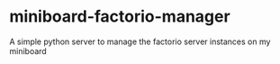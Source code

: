 # miniboard-factorio-manager
A simple python server to manage the factorio server instances on my miniboard
